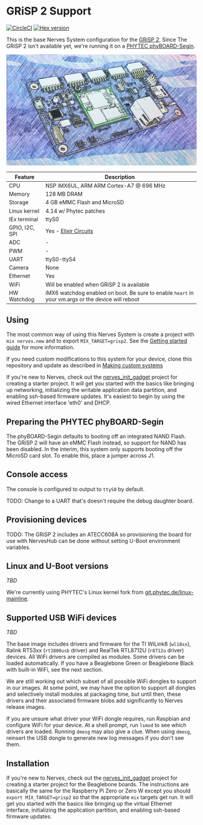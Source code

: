 # GRiSP 2 Support

[![CircleCI](https://circleci.com/gh/nerves-project/nerves_system_grisp2.svg?style=svg)](https://circleci.com/gh/nerves-project/nerves_system_grisp2)
[![Hex version](https://img.shields.io/hexpm/v/nerves_system_grisp2.svg "Hex version")](https://hex.pm/packages/nerves_system_grisp2)

This is the base Nerves System configuration for the [GRiSP 2](http://grisp.org/). Since The GRiSP 2 isn't
available yet, we're running it on a [PHYTEC
phyBOARD-Segin](https://phytec.com/product/phyboard-imx6ul-segin/).

![GRiSP 2 image](assets/images/grisp2.jpg)

| Feature              | Description                     |
| -------------------- | ------------------------------- |
| CPU                  | NSP iMX6UL, ARM ARM Cortex-A7 @ 696 MHz |
| Memory               | 128 MB DRAM                     |
| Storage              | 4 GB eMMC Flash and MicroSD     |
| Linux kernel         | 4.14 w/ Phytec patches          |
| IEx terminal         | ttyS0                           |
| GPIO, I2C, SPI       | Yes - [Elixir Circuits](https://github.com/elixir-circuits) |
| ADC                  | -                               |
| PWM                  | -                               |
| UART                 | ttyS0-ttyS4                     |
| Camera               | None                            |
| Ethernet             | Yes                             |
| WiFi                 | Will be enabled when GRiSP 2 is available  |
| HW Watchdog          | iMX6 watchdog enabled on boot. Be sure to enable `heart` in your vm.args or the device will reboot |

## Using

The most common way of using this Nerves System is create a project with `mix
nerves.new` and to export `MIX_TARGET=grisp2`. See the [Getting started
guide](https://hexdocs.pm/nerves/getting-started.html#creating-a-new-nerves-app)
for more information.

If you need custom modifications to this system for your device, clone this
repository and update as described in [Making custom
systems](https://hexdocs.pm/nerves/systems.html#customizing-your-own-nerves-system)

If you're new to Nerves, check out the
[nerves_init_gadget](https://github.com/nerves-project/nerves_init_gadget)
project for creating a starter project. It will get you started with the basics
like bringing up networking, initializing the writable application data
partition, and enabling ssh-based firmware updates.  It's easiest to begin by
using the wired Ethernet interface 'eth0' and DHCP.

## Preparing the PHYTEC phyBOARD-Segin

The phyBOARD-Segin defaults to booting off an integrated NAND Flash. The
GRiSP 2 will have an eMMC Flash instead, so support for NAND has been disabled.
In the interim, this system only supports booting off the MicroSD card slot. To
enable this, place a jumper across J1.

## Console access

The console is configured to output to `ttyS0` by default.

TODO: Change to a UART that's doesn't require the debug daughter board.

## Provisioning devices

TODO: The GRiSP 2 includes an ATECC608A so provisioning the board for use with
NervesHub can be done without setting U-Boot environment variables.

## Linux and U-Boot versions

*TBD*

We're currently using PHYTEC's Linux kernel fork from
[git.phytec.de/linux-mainline](git://git.phytec.de/linux-mainline).

## Supported USB WiFi devices

*TBD*

The base image includes drivers and firmware for the TI WiLink8 (`wl18xx`),
Ralink RT53xx (`rt2800usb` driver) and RealTek RTL8712U (`r8712u` driver)
devices. All WiFi drivers are compiled as modules. Some drivers can be loaded
automatically. If you have a Beaglebone Green or Beaglebone Black with built-in
WiFi, see the next section.

We are still working out which subset of all possible WiFi dongles to support in
our images. At some point, we may have the option to support all dongles and
selectively install modules at packaging time, but until then, these drivers and
their associated firmware blobs add significantly to Nerves release images.

If you are unsure what driver your WiFi dongle requires, run Raspbian and
configure WiFi for your device. At a shell prompt, run `lsmod` to see which
drivers are loaded.  Running `dmesg` may also give a clue. When using `dmesg`,
reinsert the USB dongle to generate new log messages if you don't see them.

## Installation

If you're new to Nerves, check out the
[nerves_init_gadget](https://github.com/fhunleth/nerves_init_gadget) project for
creating a starter project for the Beaglebone boards. The instructions are
basically the same for the Raspberry Pi Zero or Zero W except you should `export
MIX_TARGET=grisp2` so that the appropriate `mix` targets get run. It will get you
started with the basics like bringing up the virtual Ethernet interface,
initializing the application partition, and enabling ssh-based firmware updates.

